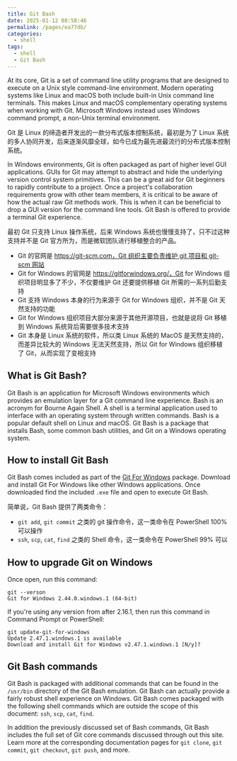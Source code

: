 ```yaml
---
title: Git Bash
date: 2025-01-12 08:58:46
permalink: /pages/ea77db/
categories: 
  - shell
tags: 
  - shell
  - Git Bash
---
```


At its core, Git is a set of command line utility programs that are designed to execute on a Unix style command-line environment. Modern operating systems like Linux and macOS both include built-in Unix command line terminals. This makes Linux and macOS complementary operating systems when working with Git. Microsoft Windows instead uses Windows command prompt, a non-Unix terminal environment.

Git 是 Linux 的缔造者开发出的一款分布式版本控制系统，最初是为了 Linux 系统的多人协同开发，后来逐渐风靡全球，如今已成为最先进最流行的分布式版本控制系统。

In Windows environments, Git is often packaged as part of higher level GUI applications. GUIs for Git may attempt to abstract and hide the underlying version control system primitives. This can be a great aid for Git beginners to rapidly contribute to a project. Once a project's collaboration requirements grow with other team members, it is critical to be aware of how the actual raw Git methods work. This is when it can be beneficial to drop a GUI version for the command line tools. Git Bash is offered to provide a terminal Git experience.

最初 Git 只支持 Linux 操作系统，后来 Windows 系统也慢慢支持了，只不过这种支持并不是 Git 官方所为，而是微软团队进行移植整合的产品。

- Git 的官网是 https://git-scm.com，Git 组织主要负责维护 git 项目和 git-scm 网站
- Git for Windows 的官网是 https://gitforwindows.org/，Git for Windows 组织项目明显多了不少，不仅要维护 Git 还要提供移植 Git 所需的一系列后勤支持
- Git 支持 Windows 本身的行为来源于 Git for Windows 组织，并不是 Git 天然支持的功能
- Git for Windows 组织项目大部分来源于其他开源项目，也就是说将 Git 移植到 Windows 系统背后需要很多技术支持
- Git 本身是 Linux 系统的软件，所以类 Linux 系统的 MacOS 是天然支持的，而差异比较大的 Windows 无法天然支持，所以 Git for Windows 组织移植了 Git，从而实现了变相支持

## What is Git Bash?

Git Bash is an application for Microsoft Windows environments which provides an emulation layer for a Git command line experience. Bash is an acronym for Bourne Again Shell. A shell is a terminal application used to interface with an operating system through written commands. Bash is a popular default shell on Linux and macOS. Git Bash is a package that installs Bash, some common bash utilities, and Git on a Windows operating system.

## How to install Git Bash

Git Bash comes included as part of the [Git For Windows](https://gitforwindows.org/) package. Download and install Git For Windows like other Windows applications. Once downloaded find the included `.exe` file and open to execute Git Bash.

简单说，Git Bash 提供了两类命令：

- `git add`, `git commit` 之类的 git 操作命令，这一类命令在 PowerShell 100% 可以操作
- `ssh`, `scp`, `cat`, `find` 之类的 Shell 命令，这一类命令在 PowerShell 99% 可以

## How to upgrade Git on Windows

Once open, run this command:

```pwsh
git --verson
Git for Windows 2.44.0.windows.1 (64-bit)
```

If you're using any version from after 2.16.1, then run this command in Command Prompt or PowerShell:

```pwsh
git update-git-for-windows
Update 2.47.1.windows.1 is available
Download and install Git for Windows v2.47.1.windows.1 [N/y]?
```

## Git Bash commands

Git Bash is packaged with additional commands that can be found in the `/usr/bin` directory of the Git Bash emulation. Git Bash can actually provide a fairly robust shell experience on Windows. Git Bash comes packaged with the following shell commands which are outside the scope of this document: `ssh`, `scp`, `cat`, `find`.

In addition the previously discussed set of Bash commands, Git Bash includes the full set of Git core commands discussed through out this site. Learn more at the corresponding documentation pages for `git clone`, `git commit`, `git checkout`, `git push`, and more.
